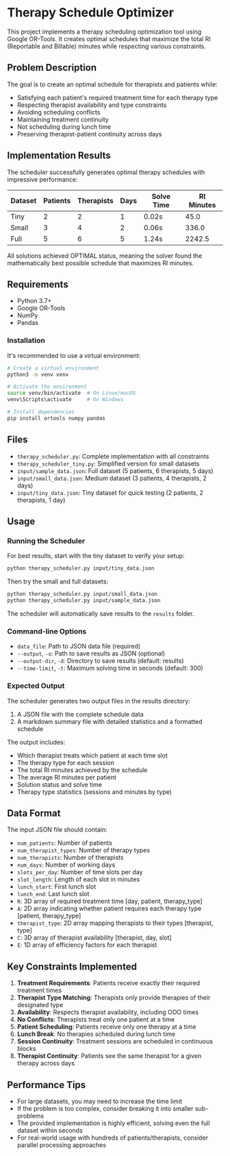 # Therapy Schedule Optimizer

This project implements a therapy scheduling optimization tool using Google OR-Tools. It creates optimal schedules that maximize the total RI (Reportable and Billable) minutes while respecting various constraints.

## Problem Description

The goal is to create an optimal schedule for therapists and patients while:
- Satisfying each patient's required treatment time for each therapy type
- Respecting therapist availability and type constraints
- Avoiding scheduling conflicts
- Maintaining treatment continuity
- Not scheduling during lunch time
- Preserving therapist-patient continuity across days

## Implementation Results

The scheduler successfully generates optimal therapy schedules with impressive performance:

| Dataset | Patients | Therapists | Days | Solve Time | RI Minutes |
|---------|----------|------------|------|------------|------------|
| Tiny    | 2        | 2          | 1    | 0.02s      | 45.0       |
| Small   | 3        | 4          | 2    | 0.06s      | 336.0      |
| Full    | 5        | 6          | 5    | 1.24s      | 2242.5     |

All solutions achieved OPTIMAL status, meaning the solver found the mathematically best possible schedule that maximizes RI minutes.

## Requirements

- Python 3.7+
- Google OR-Tools
- NumPy
- Pandas

### Installation

It's recommended to use a virtual environment:

```bash
# Create a virtual environment
python3 -m venv venv

# Activate the environment
source venv/bin/activate  # On Linux/macOS
venv\Scripts\activate     # On Windows

# Install dependencies
pip install ortools numpy pandas
```

## Files

- `therapy_scheduler.py`: Complete implementation with all constraints
- `therapy_scheduler_tiny.py`: Simplified version for small datasets
- `input/sample_data.json`: Full dataset (5 patients, 6 therapists, 5 days)
- `input/small_data.json`: Medium dataset (3 patients, 4 therapists, 2 days)
- `input/tiny_data.json`: Tiny dataset for quick testing (2 patients, 2 therapists, 1 day)

## Usage

### Running the Scheduler

For best results, start with the tiny dataset to verify your setup:

```bash
python therapy_scheduler.py input/tiny_data.json
```

Then try the small and full datasets:

```bash
python therapy_scheduler.py input/small_data.json
python therapy_scheduler.py input/sample_data.json
```

The scheduler will automatically save results to the `results` folder.

### Command-line Options

- `data_file`: Path to JSON data file (required)
- `--output`, `-o`: Path to save results as JSON (optional)
- `--output-dir`, `-d`: Directory to save results (default: results)
- `--time-limit`, `-t`: Maximum solving time in seconds (default: 300)

### Expected Output

The scheduler generates two output files in the results directory:
1. A JSON file with the complete schedule data
2. A markdown summary file with detailed statistics and a formatted schedule

The output includes:
- Which therapist treats which patient at each time slot
- The therapy type for each session
- The total RI minutes achieved by the schedule
- The average RI minutes per patient
- Solution status and solve time
- Therapy type statistics (sessions and minutes by type)

## Data Format

The input JSON file should contain:

- `num_patients`: Number of patients
- `num_therapist_types`: Number of therapy types
- `num_therapists`: Number of therapists
- `num_days`: Number of working days
- `slots_per_day`: Number of time slots per day
- `slot_length`: Length of each slot in minutes
- `lunch_start`: First lunch slot
- `lunch_end`: Last lunch slot
- `R`: 3D array of required treatment time [day, patient, therapy_type]
- `A`: 2D array indicating whether patient requires each therapy type [patient, therapy_type]
- `therapist_type`: 2D array mapping therapists to their types [therapist, type]
- `C`: 3D array of therapist availability [therapist, day, slot]
- `E`: 1D array of efficiency factors for each therapist

## Key Constraints Implemented

1. **Treatment Requirements**: Patients receive exactly their required treatment times
2. **Therapist Type Matching**: Therapists only provide therapies of their designated type
3. **Availability**: Respects therapist availability, including OOO times
4. **No Conflicts**: Therapists treat only one patient at a time
5. **Patient Scheduling**: Patients receive only one therapy at a time
6. **Lunch Break**: No therapies scheduled during lunch time
7. **Session Continuity**: Treatment sessions are scheduled in continuous blocks
8. **Therapist Continuity**: Patients see the same therapist for a given therapy across days

## Performance Tips

- For large datasets, you may need to increase the time limit
- If the problem is too complex, consider breaking it into smaller sub-problems
- The provided implementation is highly efficient, solving even the full dataset within seconds
- For real-world usage with hundreds of patients/therapists, consider parallel processing approaches 